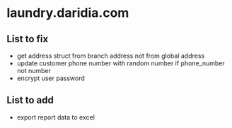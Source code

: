 # laundry.daridia.com

## List to fix
- get address struct from branch address not from global address
- update customer phone number with random number if phone_number not number
- encrypt user password


## List to add
- export report data to excel
